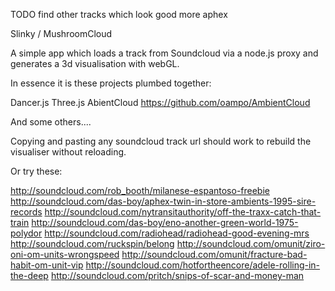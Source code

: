 TODO find other tracks which look good more aphex

Slinky / MushroomCloud

A simple app which loads a track from Soundcloud via a node.js proxy and generates a 3d visualisation with webGL.

In essence it is these projects plumbed together:

Dancer.js
Three.js
AbientCloud https://github.com/oampo/AmbientCloud

And some others....

Copying and pasting any soundcloud track url should work to rebuild the visualiser without reloading.

Or try these:

http://soundcloud.com/rob_booth/milanese-espantoso-freebie
http://soundcloud.com/das-boy/aphex-twin-in-store-ambients-1995-sire-records
http://soundcloud.com/nytransitauthority/off-the-traxx-catch-that-train
http://soundcloud.com/das-boy/eno-another-green-world-1975-polydor
http://soundcloud.com/radiohead/radiohead-good-evening-mrs
http://soundcloud.com/ruckspin/belong
http://soundcloud.com/omunit/ziro-oni-om-units-wrongspeed
http://soundcloud.com/omunit/fracture-bad-habit-om-unit-vip
http://soundcloud.com/hotfortheencore/adele-rolling-in-the-deep
http://soundcloud.com/pritch/snips-of-scar-and-money-man

				
				
				
				
				

